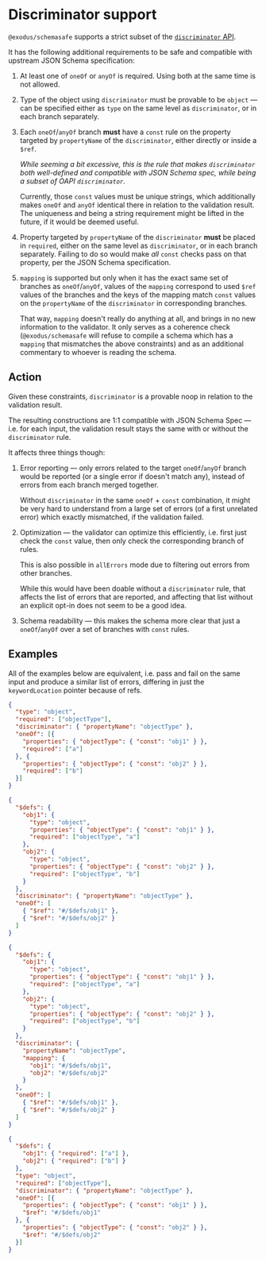 # Discriminator support

`@exodus/schemasafe` supports a strict subset of the
[`discriminator` API](https://github.com/OAI/OpenAPI-Specification/blob/master/versions/3.1.0.md#discriminatorObject).

It has the following additional requirements to be safe and compatible with upstream JSON Schema
specification:

  1. At least one of `oneOf` or `anyOf` is required. Using both at the same time is not allowed.

  2. Type of the object using `discriminator` must be provable to be `object` — can be specified
     either as `type` on the same level as `discriminator`, or in each branch separately.

  3. Each `oneOf`/`anyOf` branch **must** have a `const` rule on the property targeted by
     `propertyName` of the `discriminator`, either directly or inside a `$ref`.

     _While seeming a bit excessive, this is the rule that makes `discriminator` both well-defined
     and compatible with JSON Schema spec, while being a subset of OAPI `discriminator`._

     Currently, those `const` values must be unique strings, which additionally makes `oneOf` and
     `anyOf` identical there in relation to the validation result. The uniqueness and being a string
     requirement might be lifted in the future, if it would be deemed useful.

  4. Property targeted by `propertyName` of the `discriminator` **must** be placed in `required`,
     either on the same level as `discriminator`, or in each branch separately. Failing to do so
     would make _all_ `const` checks pass on that property, per the JSON Schema specification.

  5. `mapping` is supported but only when it has the exact same set of branches as `oneOf`/`anyOf`,
     values of the `mapping` correspond to used `$ref` values of the branches and the keys of
     the mapping match `const` values on the `propertyName` of the `discriminator` in corresponding
     branches.

     That way, `mapping` doesn't really do anything at all, and brings in no new information to the
     validator. It only serves as a coherence check (`@exodus/schemasafe` will refuse to compile a
     schema which has a `mapping` that mismatches the above constraints) and as an additional
     commentary to whoever is reading the schema.

## Action

Given these constraints, `discriminator` is a provable noop in relation to the validation result.

The resulting constructions are 1:1 compatible with JSON Schema Spec — i.e. for each input, the
validation result stays the same with or without the `discriminator` rule.

It affects three things though:

  1. Error reporting — only errors related to the target `oneOf`/`anyOf` branch would be reported
     (or a single error if doesn't match any), instead of errors from each branch merged together.

     Without `discriminator` in the same `oneOf` + `const` combination, it might be very hard to
     understand from a large set of errors (of a first unrelated error) which exactly mismatched, if
     the validation failed.

  2. Optimization — the validator can optimize this efficiently, i.e. first just check the `const`
     value, then only check the corresponding branch of rules.

     This is also possible in `allErrors` mode due to filtering out errors from other branches.

     While this would have been doable without a `discriminator` rule, that affects the list of
     errors that are reported, and affecting that list without an explicit opt-in does not seem
     to be a good idea.

  3. Schema readability — this makes the schema more clear that just a `oneOf`/`anyOf` over
     a set of branches with `const` rules.

## Examples

All of the examples below are equivalent, i.e. pass and fail on the same input and produce a similar
list of errors, differing in just the `keywordLocation` pointer because of refs.

```json
{
  "type": "object",
  "required": ["objectType"],
  "discriminator": { "propertyName": "objectType" },
  "oneOf": [{
    "properties": { "objectType": { "const": "obj1" } },
    "required": ["a"]
  }, {
    "properties": { "objectType": { "const": "obj2" } },
    "required": ["b"]
  }]
}
```

```json
{
  "$defs": {
    "obj1": {
      "type": "object",
      "properties": { "objectType": { "const": "obj1" } },
      "required": ["objectType", "a"]
    },
    "obj2": {
      "type": "object",
      "properties": { "objectType": { "const": "obj2" } },
      "required": ["objectType", "b"]
    }
  },
  "discriminator": { "propertyName": "objectType" },
  "oneOf": [
    { "$ref": "#/$defs/obj1" },
    { "$ref": "#/$defs/obj2" }
  ]
}
```

```json
{
  "$defs": {
    "obj1": {
      "type": "object",
      "properties": { "objectType": { "const": "obj1" } },
      "required": ["objectType", "a"]
    },
    "obj2": {
      "type": "object",
      "properties": { "objectType": { "const": "obj2" } },
      "required": ["objectType", "b"]
    }
  },
  "discriminator": {
    "propertyName": "objectType",
    "mapping": {
      "obj1": "#/$defs/obj1",
      "obj2": "#/$defs/obj2"
    }
  },
  "oneOf": [
    { "$ref": "#/$defs/obj1" },
    { "$ref": "#/$defs/obj2" }
  ]
}
```

```json
{
  "$defs": {
    "obj1": { "required": ["a"] },
    "obj2": { "required": ["b"] }
  },
  "type": "object",
  "required": ["objectType"],
  "discriminator": { "propertyName": "objectType" },
  "oneOf": [{
    "properties": { "objectType": { "const": "obj1" } },
    "$ref": "#/$defs/obj1"
  }, {
    "properties": { "objectType": { "const": "obj2" } },
    "$ref": "#/$defs/obj2"
  }]
}
```
